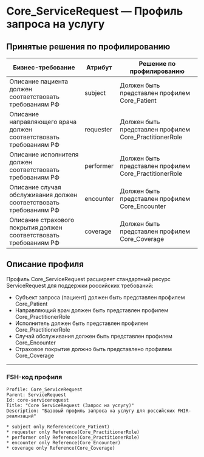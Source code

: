 # Core_ServiceRequest — Профиль запроса на услугу

## Принятые решения по профилированию

| Бизнес-требование | Атрибут | Решение по профилированию |
|-------------------|---------|---------------------------|
| Описание пациента должен соответствовать требованиям РФ | subject | Должен быть представлен профилем Core_Patient |
| Описание направляющего врача должен соответствовать требованиям РФ | requester | Должен быть представлен профилем Core_PractitionerRole |
| Описание исполнителя должен соответствовать требованиям РФ | performer | Должен быть представлен профилем Core_PractitionerRole |
| Описание случая обслуживания должен соответствовать требованиям РФ | encounter | Должен быть представлен профилем Core_Encounter |
| Описание страхового покрытия должен соответствовать требованиям РФ | coverage | Должен быть представлен профилем Core_Coverage |

## Описание профиля

Профиль Core_ServiceRequest расширяет стандартный ресурс ServiceRequest для поддержки российских требований:
- Субъект запроса (пациент) должен быть представлен профилем Core_Patient
- Направляющий врач должен быть представлен профилем Core_PractitionerRole
- Исполнитель должен быть представлен профилем Core_PractitionerRole
- Случай обслуживания должен быть представлен профилем Core_Encounter
- Страховое покрытие должно быть представлено профилем Core_Coverage

---

### FSH-код профиля

```fsh
Profile: Core_ServiceRequest
Parent: ServiceRequest
Id: core-servicerequest
Title: "Core ServiceRequest (Запрос на услугу)"
Description: "Базовый профиль запроса на услугу для российских FHIR-реализаций"

* subject only Reference(Core_Patient)
* requester only Reference(Core_PractitionerRole)
* performer only Reference(Core_PractitionerRole)
* encounter only Reference(Core_Encounter)
* coverage only Reference(Core_Coverage)
``` 